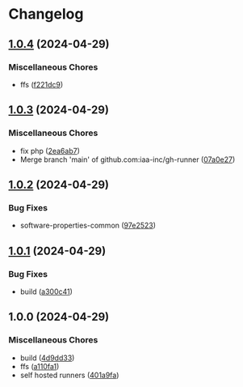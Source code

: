 # Changelog

## [1.0.4](https://github.com/iaa-inc/gh-runner/compare/v1.0.3...v1.0.4) (2024-04-29)


### Miscellaneous Chores

* ffs ([f221dc9](https://github.com/iaa-inc/gh-runner/commit/f221dc98c7c6bc240e29d2d24da55c575364cfc2))

## [1.0.3](https://github.com/iaa-inc/gh-runner/compare/v1.0.2...v1.0.3) (2024-04-29)


### Miscellaneous Chores

* fix php ([2ea6ab7](https://github.com/iaa-inc/gh-runner/commit/2ea6ab71e76da05ffda4c8511560275f82dd3792))
* Merge branch 'main' of github.com:iaa-inc/gh-runner ([07a0e27](https://github.com/iaa-inc/gh-runner/commit/07a0e27cae4285b0dcdc6f663c04209886d698d3))

## [1.0.2](https://github.com/iaa-inc/gh-runner/compare/v1.0.1...v1.0.2) (2024-04-29)


### Bug Fixes

* software-properties-common ([97e2523](https://github.com/iaa-inc/gh-runner/commit/97e2523ec66c5213f82c2f7f11a5a5a7088c60e8))

## [1.0.1](https://github.com/iaa-inc/gh-runner/compare/v1.0.0...v1.0.1) (2024-04-29)


### Bug Fixes

* build ([a300c41](https://github.com/iaa-inc/gh-runner/commit/a300c41cec409dfc03df9a2fc43ed696f31d12c3))

## 1.0.0 (2024-04-29)


### Miscellaneous Chores

* build ([4d9dd33](https://github.com/iaa-inc/gh-runner/commit/4d9dd3301b51773228c516b96b414503e1ae2d63))
* ffs ([a110fa1](https://github.com/iaa-inc/gh-runner/commit/a110fa11bdf4c236d97d10e1a8c47a56cfedc629))
* self hosted runners ([401a9fa](https://github.com/iaa-inc/gh-runner/commit/401a9fa33fd18b94c6586b3cae23aae30719cbe5))

